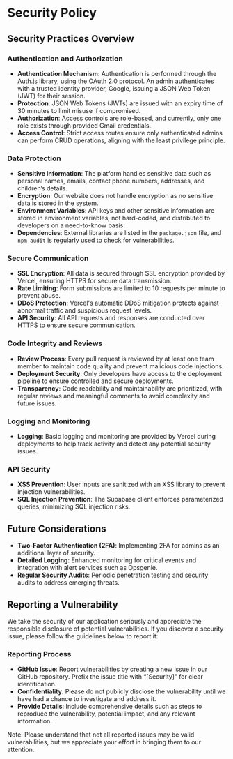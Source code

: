 # Security Policy

## Security Practices Overview

### Authentication and Authorization

- **Authentication Mechanism**: Authentication is performed through the Auth.js library, using the OAuth 2.0 protocol. An admin authenticates with a trusted identity provider, Google, issuing a JSON Web Token (JWT) for their session. 
- **Protection**: JSON Web Tokens (JWTs) are issued with an expiry time of 30 minutes to limit misuse if compromised.
- **Authorization**: Access controls are role-based, and currently, only one role exists through provided Gmail credentials. 
- **Access Control**: Strict access routes ensure only authenticated admins can perform CRUD operations, aligning with the least privilege principle.

### Data Protection

- **Sensitive Information**: The platform handles sensitive data such as personal names, emails, contact phone numbers, addresses, and children’s details.
- **Encryption**: Our website does not handle encryption as no sensitive data is stored in the system.
- **Environment Variables**: API keys and other sensitive information are stored in environment variables, not hard-coded, and distributed to developers on a need-to-know basis.
- **Dependencies**: External libraries are listed in the `package.json` file, and `npm audit` is regularly used to check for vulnerabilities.

### Secure Communication

- **SSL Encryption**: All data is secured through SSL encryption provided by Vercel, ensuring HTTPS for secure data transmission.
- **Rate Limiting**: Form submissions are limited to 10 requests per minute to prevent abuse.
- **DDoS Protection**: Vercel's automatic DDoS mitigation protects against abnormal traffic and suspicious request levels.
- **API Security**: All API requests and responses are conducted over HTTPS to ensure secure communication.

### Code Integrity and Reviews

- **Review Process**: Every pull request is reviewed by at least one team member to maintain code quality and prevent malicious code injections.
- **Deployment Security**: Only developers have access to the deployment pipeline to ensure controlled and secure deployments.
- **Transparency**: Code readability and maintainability are prioritized, with regular reviews and meaningful comments to avoid complexity and future issues.

### Logging and Monitoring

- **Logging**: Basic logging and monitoring are provided by Vercel during deployments to help track activity and detect any potential security issues.

### API Security

- **XSS Prevention**: User inputs are sanitized with an XSS library to prevent injection vulnerabilities.
- **SQL Injection Prevention**: The Supabase client enforces parameterized queries, minimizing SQL injection risks.

## Future Considerations

- **Two-Factor Authentication (2FA)**: Implementing 2FA for admins as an additional layer of security.
- **Detailed Logging**: Enhanced monitoring for critical events and integration with alert services such as Opsgenie.
- **Regular Security Audits**: Periodic penetration testing and security audits to address emerging threats.

## Reporting a Vulnerability

We take the security of our application seriously and appreciate the responsible disclosure of potential vulnerabilities. If you discover a security issue, please follow the guidelines below to report it:

### Reporting Process

- **GitHub Issue**: Report vulnerabilities by creating a new issue in our GitHub repository. Prefix the issue title with “[Security]” for clear identification.
- **Confidentiality**: Please do not publicly disclose the vulnerability until we have had a chance to investigate and address it.
- **Provide Details**: Include comprehensive details such as steps to reproduce the vulnerability, potential impact, and any relevant information.

Note: Please understand that not all reported issues may be valid vulnerabilities, but we appreciate your effort in bringing them to our attention.
